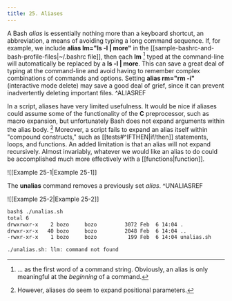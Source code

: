 ```yaml
---
title: 25. Aliases
---
```



A Bash *alias* is essentially nothing more than a keyboard shortcut, an abbreviation, a means of avoiding typing a long command sequence. If, for example, we include **alias lm="ls -l | more"** in the [[sample-bashrc-and-bash-profile-files|~/.bashrc file]], then each **lm** [^1] typed at the command-line will automatically be replaced by a **ls -l | more**. This can save a great deal of typing at the command-line and avoid having to remember complex combinations of commands and options. Setting **alias rm="rm -i"** (interactive mode delete) may save a good deal of grief, since it can prevent inadvertently deleting important files. ^ALIASREF

In a script, aliases have very limited usefulness. It would be nice if aliases could assume some of the functionality of the **C** preprocessor, such as macro expansion, but unfortunately Bash does not expand arguments within the alias body. [^2] Moreover, a script fails to expand an alias itself within "compound constructs," such as [[tests#^IFTHEN|if/then]] statements, loops, and functions. An added limitation is that an alias will not expand recursively. Almost invariably, whatever we would like an alias to do could be accomplished much more effectively with a [[functions|function]].

![[Example 25-1|Example 25-1]]

The **unalias** command removes a previously set *alias*. ^UNALIASREF

![[Example 25-2|Example 25-2]]

```bash
bash$ ./unalias.sh
total 6
drwxrwxr-x    2 bozo     bozo         3072 Feb  6 14:04 .
drwxr-xr-x   40 bozo     bozo         2048 Feb  6 14:04 ..
-rwxr-xr-x    1 bozo     bozo          199 Feb  6 14:04 unalias.sh

./unalias.sh: llm: command not found
```

[^1]: ... as the first word of a command string. Obviously, an alias is only meaningful at the *beginning* of a command.

[^2]: However, aliases do seem to expand positional parameters.

